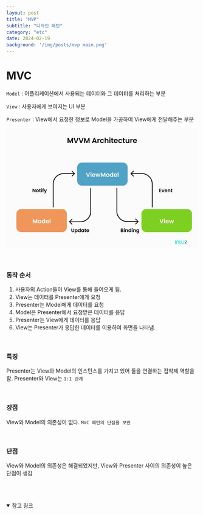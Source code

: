 ```yaml
---
layout: post
title: "MVP"
subtitle: "디자인 패턴"
category: "etc"
date: 2024-02-19
background: '/img/posts/mvp main.png'
---
```


# MVC

`Model` : 어플리케이션에서 사용되는 데이터와 그 데이터를 처리하는 부분

`View` : 사용자에게 보여지는 UI 부분

`Presenter` : View에서 요청한 정보로 Model을 가공하여 View에게 전달해주는 부분

![](/img/posts/mvp.jpg)

<br>

### 동작 순서

1. 사용자의 Action들이 View를 통해 들어오게 됨.
2. View는 데이터를 Presenter에게 요청
3. Presenter는 Model에게 데이터를 요청
4. Model은 Presenter에서 요청받은 데이터를 응답
5. Presenter는 View에게 데이터를 응답
6. View는 Presenter가 응답한 데이터를 이용하여 화면을 나타냄.

<br>

### 특징

Presenter는 View와 Model의 인스턴스를 가지고 있어 둘을 연결하는 접착제 역할을 함.
Presenter와 View는 `1:1 관계`

<br>

### 장점

View와 Model의 의존성이 없다.
`MVC 패턴의 단점을 보완`

<br>

### 단점

View와 Model의 의존성은 해결되었지만, View와 Presenter 사이의 의존성이 높은 단점이 생김



<br>
<br>
<br>

<details open="open">
<summary>참고 링크</summary>
<div markdown="1">
<https://beomy.tistory.com/43>
<div>
